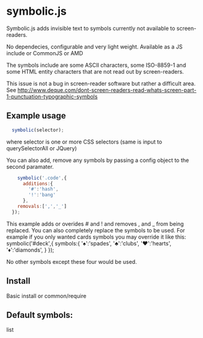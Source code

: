 symbolic.js
===========

Symbolic.js adds invisible text to symbols currently not available to screen-readers.

No dependecies, configurable and very light weight.
Available as a JS include or CommonJS or AMD

The symbols include are some ASCII characters, some ISO-8859-1 and some HTML entity characters that are not read out by screen-readers.

This issue is not a bug in screen-reader software but rather a difficult area. See http://www.deque.com/dont-screen-readers-read-whats-screen-part-1-punctuation-typographic-symbols

## Example usage

```javascript
  symbolic(selector);
```  
  where selector is one or more CSS selectors (same is input to querySelectorAll or JQuery) 

  You can also add, remove any symbols by passing a config object to the second paramater.
```javascript  
    symbolic('.code',{
      additions:{
        '#':'hash',
        '!':'bang'
      },
    removals:[',','_']
  }); 
```  

This example adds or overides # and ! and removes , and _ from being replaced.
You can also completely replace the symbols to be used. 
For example if you only wanted cards symbols you may override it like this:
  symbolic('#deck',{
    symbols:{
      '♠':'spades',
      '♣':'clubs',
      '♥':'hearts',
      '♦':'diamonds',
    }
  }); 

No other symbols except these four would be used.

## Install

Basic install or common/require
                 
## Default symbols:
list
